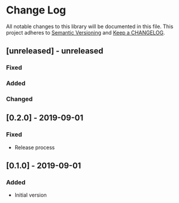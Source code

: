 # Change Log

All notable changes to this library will be documented in this file. This project adheres to [Semantic Versioning](http://semver.org/) and [Keep a CHANGELOG](http://keepachangelog.com/).

## [unreleased] - unreleased

### Fixed


### Added


### Changed


## [0.2.0] - 2019-09-01

### Fixed

- Release process

## [0.1.0] - 2019-09-01

### Added

- Initial version


